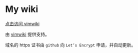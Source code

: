 # My wiki                                                                                                                                                             
                                                                                                                                                                         
[点击访问 vimwiki](https://wiki.tyio.net)

由 [vimwiki](https://github.com/vimwiki/vimwiki) 提供支持。

域名的 https 证书由 `github` 向 `Let’s Encrypt` 申请，并自动更新。

